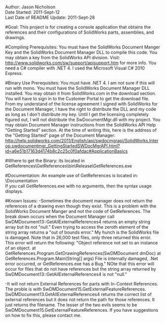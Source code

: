 #
Author: Jason Nicholson  
Date Started: 2011-Sept-12  
Last Date of README Update: 2011-Sept-28



#Goal: 
This project is for creating a console application that obtains the references and their configurations of SolidWorks parts, assemblies, and drawings. 



#Compiling Prerequisites: 
You must have the SolidWorks Document Manger Key and the SolidWorks Document Manager DLL to compile this code.  You may obtain a key from the SolidWorks API division.  Visit: http://www.solidworks.com/sw/support/apisupport.htm for more info.  You need a C# compiler with .NET 4.  I used the Microsoft Visual C# 2010 Express.


#Binary Use Prerequisites: 
You must have .NET 4.  I am not sure if this will run with mono.  You must have the SolidWorks Document Manager DLL installed.  You may obtain it from SolidWorks.com in the download section.  You will have to sign in to the Customer Portal to get the download file.  From my understand of the license agreement I signed with SolidWorks for the Document Manager, I have the right to distribute the DLL and my code as long as I don't distribute my key.  Until I get the licensing completely figured out, I will not distribute the SwDocumentMgr.dll with my project.  You may obtain Document Manager instructions from the SolidWorks API Help "Getting Started" section.  At the time of writing this, here is the address of the "Getting Started" page of the Document Manager: http://help.solidworks.com/2011/English/api/swdocmgrapi/SolidWorks.Interop.swdocumentmgr_GettingStartedSWDocMgrAPI.html?id=a6e51b17163d4174b8c2c25c0f0afdac#ApplicationBasics



#Where to get the Binary: 
its located in GetReferences\GetReferences\bin\Release\GetReferences.exe


#Documentation:
An example use of GetReferences is located in: \Documentation\
If you call GetReferences.exe with no arguments, then the syntax usage displays.

#Known Issues:
-Sometimes the document manager does not return the references of a drawing even though they exist.  This is a problem with the SolidWorks Document Manger and not the code of GetReferences.  The break down occurs when the Document Manager call SwDMDocument13::GetAllExternalReferences4 returns an empty string array but its not "null."  Even trying to access the zeroth element of the string array returns a "out of bounds error."  My hunch is the SolidWorks file is damaged.  Note that in 26,000 test files, only three returned this error.  This error will return the following: "Object reference not set to an instance of an object.   at GetReferences.Program.GetDrawingReferences(SwDMDocument dmDoc)    at GetReferences.Program.Main(String[] args) File is internally damaged, .Net error occurred, or GetReferences.exe has a Bug."  NOte that this error will occur for files that do not have references but the string array returned by SwDMDocument13::GetAllExternalReferences4 is not "null."

-It will not return External References for parts with In-Context References.  The proble is with SwDMDocument15.GetExternalFeatureReferences.  SwDMDocument13.GetAllExternalReferences4 returns the correct list of external references but it does not return the path for those references.  It just returns the filename.  The lesser of the two evils seems to be SwDMDocument15.GetExternalFeatureReferences.  If you have suggestions on how to fix this, please contact me.